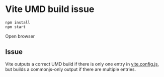 # Vite UMD build issue

```
npm install
npm start
```

Open browser

## Issue

Vite outputs a correct UMD build if there is only one entry in [vite.config.js](./vite.config.js), but builds a commonjs-only output if there are multiple entries.
